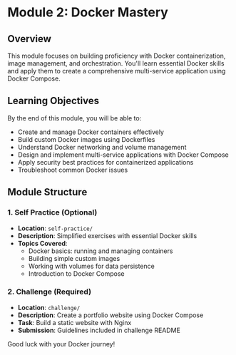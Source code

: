 # Module 2: Docker Mastery

## Overview
This module focuses on building proficiency with Docker containerization, image management, and orchestration. You'll learn essential Docker skills and apply them to create a comprehensive multi-service application using Docker Compose.

## Learning Objectives
By the end of this module, you will be able to:
- Create and manage Docker containers effectively
- Build custom Docker images using Dockerfiles
- Understand Docker networking and volume management
- Design and implement multi-service applications with Docker Compose
- Apply security best practices for containerized applications
- Troubleshoot common Docker issues

## Module Structure

### 1. Self Practice (Optional)
- **Location**: `self-practice/`
- **Description**: Simplified exercises with essential Docker skills
- **Topics Covered**:
  - Docker basics: running and managing containers
  - Building simple custom images
  - Working with volumes for data persistence
  - Introduction to Docker Compose

### 2. Challenge (Required)
- **Location**: `challenge/`
- **Description**: Create a portfolio website using Docker Compose
- **Task**: Build a static website with Nginx
- **Submission**: Guidelines included in challenge README

Good luck with your Docker journey!
